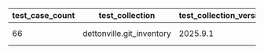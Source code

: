 | test_case_count | test_collection | test_collection_version | test_component | test_date | test_failed | test_details_link |
| --- | --- | --- | --- | --- | --- | --- |
| 66 | dettonville.git_inventory | 2025.9.1 | update_inventory | 2025-09-19T00:18:26Z | False | [test details](./update_inventory/test.results/test-results.md) |
